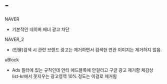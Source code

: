 # -
NAVER
- 기본적인 네이버 배너 광고 차단

NAVER_2
- (인물)검색 시 관련 브랜드 광고는 제거하면서 검색한 연관 이미지는 제거하지 않음.

uBlock
- Ads 필터에 있는 규칙인데 안티 애드블록에 안걸리고 구글 광고 제거함
체감상 list-kr에서 못지우는 광고영역 10% 정도는 이걸로 제거됨